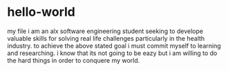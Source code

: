 # hello-world
my file
i am an alx software engineering student seeking to develope valuable skills for solving real life challenges particularly in the health industry.
to achieve the above stated goal i must commit myself to learning and researching.
i know that its not going to be eazy but i am willing to do the hard things in order to conquere my world.

